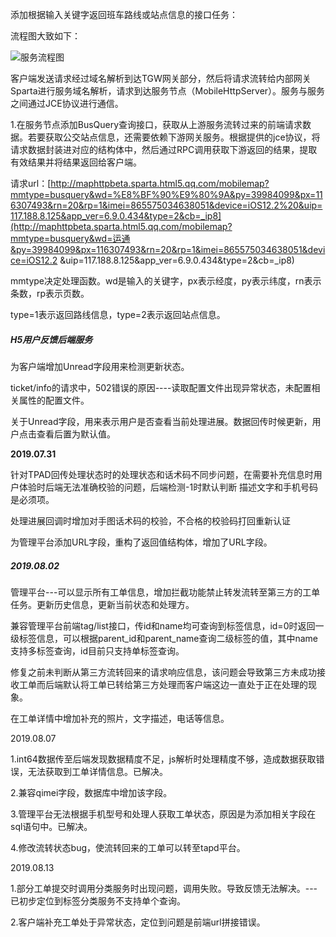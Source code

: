 添加根据输入关键字返回班车路线或站点信息的接口任务：

流程图大致如下：

![服务流程图](C:\Users\yangelhu\Downloads\未命名文件.png)

客户端发送请求经过域名解析到达TGW网关部分，然后将请求流转给内部网关Sparta进行服务域名解析，请求到达服务节点（MobileHttpServer）。服务与服务之间通过JCE协议进行通信。

1.在服务节点添加BusQuery查询接口，获取从上游服务流转过来的前端请求数据。若要获取公交站点信息，还需要依赖下游网关服务。根据提供的jce协议，将请求数据封装进对应的结构体中，然后通过RPC调用获取下游返回的结果，提取有效结果并将结果返回给客户端。





请求url：[http://maphttpbeta.sparta.html5.qq.com/mobilemap?mmtype=busquery&wd=%E8%BF%90%E9%80%9A&py=39984099&px=116307493&rn=20&rp=1&imei=865575034638051&device=iOS12.2%20&uip=117.188.8.125&app_ver=6.9.0.434&type=2&cb=_ip8](http://maphttpbeta.sparta.html5.qq.com/mobilemap?mmtype=busquery&wd=运通&py=39984099&px=116307493&rn=20&rp=1&imei=865575034638051&device=iOS12.2 &uip=117.188.8.125&app_ver=6.9.0.434&type=2&cb=_ip8)



mmtype决定处理函数。wd是输入的关键字，px表示经度，py表示纬度，rn表示条数，rp表示页数。

type=1表示返回路线信息，type=2表示返回站点信息。





##### H5用户反馈后端服务

为客户端增加Unread字段用来检测更新状态。

ticket/info的请求中，502错误的原因----读取配置文件出现异常状态，未配置相关属性的配置文件。

关于Unread字段，用来表示用户是否查看当前处理进展。数据回传时候更新，用户点击查看后置为默认值。



**2019.07.31**

针对TPAD回传处理状态时的处理状态和话术码不同步问题，在需要补充信息时用户体验时后端无法准确校验的问题，后端检测-1时默认判断 描述文字和手机号码是必须项。

处理进展回调时增加对手图话术码的校验，不合格的校验码打回重新认证

为管理平台添加URL字段，重构了返回值结构体，增加了URL字段。



##### 2019.08.02

管理平台---可以显示所有工单信息，增加拦截功能禁止转发流转至第三方的工单任务。更新历史信息，更新当前状态和处理方。

兼容管理平台前端tag/list接口，传id和name均可查询到标签信息，id=0时返回一级标签信息，可以根据parent_id和parent_name查询二级标签的值，其中name支持多标签查询，id目前只支持单标签查询。

修复之前未判断从第三方流转回来的请求响应信息，该问题会导致第三方未成功接收工单而后端默认将工单已转给第三方处理而客户端这边一直处于正在处理的现象。

在工单详情中增加补充的照片，文字描述，电话等信息。





2019.08.07

1.int64数据传至后端发现数据精度不足，js解析时处理精度不够，造成数据获取错误，无法获取到工单详情信息。已解决。

2.兼容qimei字段，数据库中增加该字段。

3.管理平台无法根据手机型号和处理人获取工单状态，原因是为添加相关字段在sql语句中。已解决。

4.修改流转状态bug，使流转回来的工单可以转至tapd平台。



2019.08.13

1.部分工单提交时调用分类服务时出现问题，调用失败。导致反馈无法解决。---已初步定位到标签分类服务不支持单个查询。

2.客户端补充工单处于异常状态，定位到问题是前端url拼接错误。